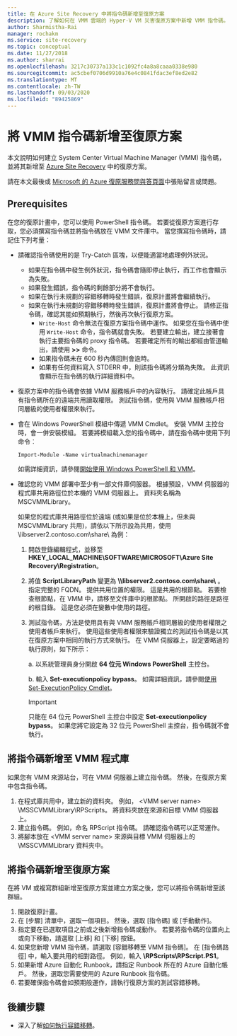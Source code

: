 ```yaml
---
title: 在 Azure Site Recovery 中將指令碼新增至復原方案
description: 了解如何在 VMM 雲端的 Hyper-V VM 災害復原方案中新增 VMM 指令碼。
author: Sharmistha-Rai
manager: rochakm
ms.service: site-recovery
ms.topic: conceptual
ms.date: 11/27/2018
ms.author: sharrai
ms.openlocfilehash: 3217c30737a133c1c1092fc4a8a8caaa0338e980
ms.sourcegitcommit: ac5cbef0706d9910a76e4c0841fdac3ef8ed2e82
ms.translationtype: MT
ms.contentlocale: zh-TW
ms.lasthandoff: 09/03/2020
ms.locfileid: "89425869"
---
```

# <a name="add-a-vmm-script-to-a-recovery-plan"></a>將 VMM 指令碼新增至復原方案

本文說明如何建立 System Center Virtual Machine Manager (VMM) 指令碼，並將其新增至 [Azure Site Recovery](site-recovery-overview.md) 中的復原方案。

請在本文最後或 [Microsoft 的 Azure 復原服務問與答頁面](/answers/topics/azure-site-recovery.html)中張貼留言或問題。

## <a name="prerequisites"></a>Prerequisites

在您的復原計畫中，您可以使用 PowerShell 指令碼。 若要從復原方案進行存取，您必須撰寫指令碼並將指令碼放在 VMM 文件庫中。 當您撰寫指令碼時，請記住下列考量：

* 請確認指令碼使用的是 Try-Catch 區塊，以便能適當地處理例外狀況。
    - 如果在指令碼中發生例外狀況，指令碼會隨即停止執行，而工作也會顯示為失敗。
    - 如果發生錯誤，指令碼的剩餘部分將不會執行。
    - 如果在執行未規劃的容錯移轉時發生錯誤，復原計畫將會繼續執行。
    - 如果在執行未規劃的容錯移轉時發生錯誤，復原計畫將會停止。 請修正指令碼，確認其能如預期執行，然後再次執行復原方案。
        - `Write-Host` 命令無法在復原方案指令碼中運作。 如果您在指令碼中使用 `Write-Host` 命令，指令碼就會失敗。 若要建立輸出，建立接著會執行主要指令碼的 proxy 指令碼。 若要確定所有的輸出都經由管道輸出，請使用 **\>\>** 命令。
        - 如果指令碼未在 600 秒內傳回則會逾時。
        - 如果有任何資料寫入 STDERR 中，則該指令碼將分類為失敗。 此資訊會顯示在指令碼的執行詳細資料中。

* 復原方案中的指令碼會依據 VMM 服務帳戶中的內容執行。 請確定此帳戶具有指令碼所在的遠端共用讀取權限。 測試指令碼，使用與 VMM 服務帳戶相同層級的使用者權限來執行。
* 會在 Windows PowerShell 模組中傳遞 VMM Cmdlet。 安裝 VMM 主控台時，會一併安裝模組。 若要將模組載入您的指令碼中，請在指令碼中使用下列命令︰ 

    `Import-Module -Name virtualmachinemanager`

    如需詳細資訊，請參閱[開始使用 Windows PowerShell 和 VMM](/previous-versions/system-center/system-center-2012-R2/hh875013(v=sc.12))。
* 確認您的 VMM 部署中至少有一部文件庫伺服器。 根據預設，VMM 伺服器的程式庫共用路徑位於本機的 VMM 伺服器上。 資料夾名稱為 MSCVMMLibrary。

  如果您的程式庫共用路徑位於遠端 (或如果是位於本機上，但未與 MSCVMMLibrary 共用)，請依以下所示設為共用，使用 \\libserver2.contoso.com\share\ 為例：
  
  1. 開啟登錄編輯程式，並移至 **HKEY_LOCAL_MACHINE\SOFTWARE\MICROSOFT\Azure Site Recovery\Registration**。

  1. 將值 **ScriptLibraryPath** 變更為 **\\\libserver2.contoso.com\share\\** 。 指定完整的 FQDN。 提供共用位置的權限。 這是共用的根節點。 若要檢查根節點，在 VMM 中，請移至文件庫中的根節點。 所開啟的路徑是路徑的根目錄。 這是您必須在變數中使用的路徑。

  1. 測試指令碼，方法是使用具有與 VMM 服務帳戶相同層級的使用者權限之使用者帳戶來執行。 使用這些使用者權限來驗證獨立的測試指令碼是以其在復原方案中相同的執行方式來執行。 在 VMM 伺服器上，設定要略過的執行原則，如下所示：

     a. 以系統管理員身分開啟 **64 位元 Windows PowerShell** 主控台。
     
     b. 輸入 **Set-executionpolicy bypass**。 如需詳細資訊，請參閱[使用 Set-ExecutionPolicy Cmdlet](/previous-versions/windows/it-pro/windows-powershell-1.0/ee176961(v=technet.10))。

     > [!IMPORTANT]
     > 只能在 64 位元 PowerShell 主控台中設定 **Set-executionpolicy bypass**。 如果您將它設定為 32 位元 PowerShell 主控台，指令碼就不會執行。

## <a name="add-the-script-to-the-vmm-library"></a>將指令碼新增至 VMM 程式庫

如果您有 VMM 來源站台，可在 VMM 伺服器上建立指令碼。 然後，在復原方案中包含指令碼。

1. 在程式庫共用中，建立新的資料夾。 例如， \<VMM server name> \MSSCVMMLibrary\RPScripts。 將資料夾放在來源和目標 VMM 伺服器上。
1. 建立指令碼。 例如，命名 RPScript 指令碼。 請確認指令碼可以正常運作。
1. 將腳本放在 \<VMM server name> 來源與目標 VMM 伺服器上的 \MSSCVMMLibrary 資料夾中。

## <a name="add-the-script-to-a-recovery-plan"></a>將指令碼新增至復原方案

在將 VM 或複寫群組新增至復原方案並建立方案之後，您可以將指令碼新增至該群組。

1. 開啟復原計畫。
1. 在 [步驟] 清單中，選取一個項目。 然後，選取 [指令碼] 或 [手動動作]。
1. 指定要在已選取項目之前或之後新增指令碼或動作。 若要將指令碼的位置向上或向下移動，請選取 [上移] 和 [下移] 按鈕。
1. 如果您新增 VMM 指令碼，請選取 [容錯移轉至 VMM 指令碼]。 在 [指令碼路徑] 中，輸入要共用的相對路徑。 例如，輸入 **\RPScripts\RPScript.PS1**。
1. 如果新增 Azure 自動化 Runbook，請指定 Runbook 所在的 Azure 自動化帳戶。 然後，選取您需要使用的 Azure Runbook 指令碼。
1. 若要確保指令碼會如預期般運作，請執行復原方案的測試容錯移轉。


## <a name="next-steps"></a>後續步驟
* 深入了解[如何執行容錯移轉](site-recovery-failover.md)。

